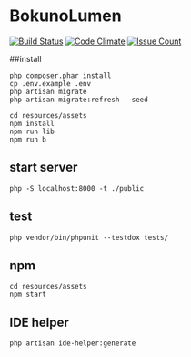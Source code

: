 # BokunoLumen

[![Build Status](https://travis-ci.org/sumiyoshi/BokunoLumen.svg?branch=master)](https://travis-ci.org/sumiyoshi/BokunoLumen)
[![Code Climate](https://codeclimate.com/github/sumiyoshi/BokunoLumen/badges/gpa.svg)](https://codeclimate.com/github/sumiyoshi/BokunoLumen)
[![Issue Count](https://codeclimate.com/github/sumiyoshi/BokunoLumen/badges/issue_count.svg)](https://codeclimate.com/github/sumiyoshi/BokunoLumen)

##install

```
php composer.phar install
cp .env.example .env
php artisan migrate
php artisan migrate:refresh --seed

cd resources/assets
npm install
npm run lib
npm run b
```

## start server

```
php -S localhost:8000 -t ./public
```

## test

```
php vendor/bin/phpunit --testdox tests/
```

## npm

```
cd resources/assets
npm start
```


## IDE helper

```
php artisan ide-helper:generate
```

